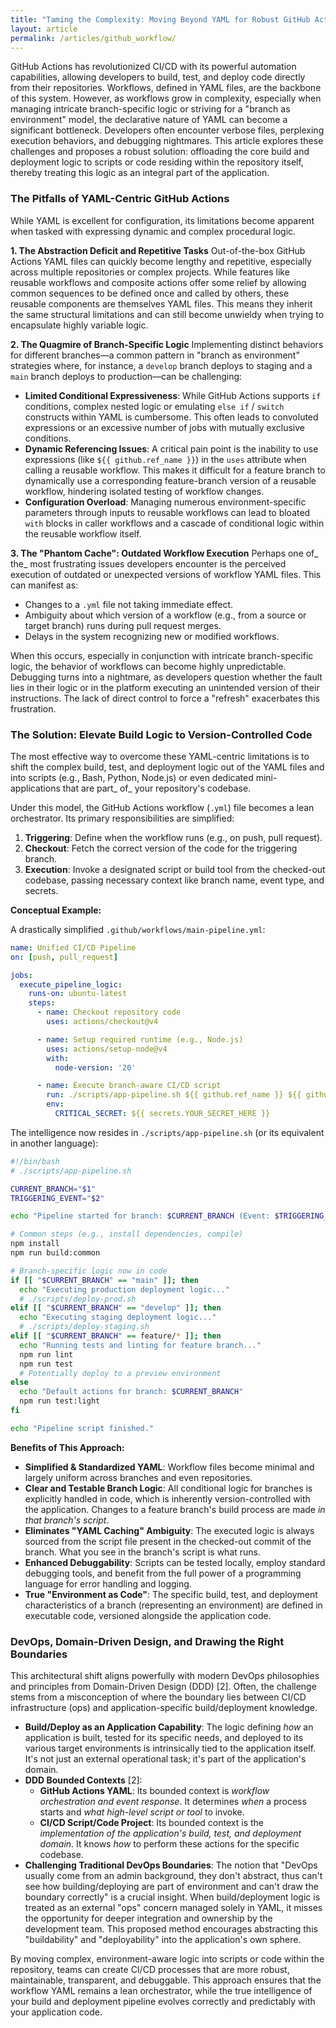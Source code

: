 ```yaml
---
title: "Taming the Complexity: Moving Beyond YAML for Robust GitHub Actions Workflows"
layout: article
permalink: /articles/github_workflow/
---
```


GitHub Actions has revolutionized CI/CD with its powerful automation capabilities, allowing developers to build, test, and deploy code directly from their repositories. Workflows, defined in YAML files, are the backbone of this system. However, as workflows grow in complexity, especially when managing intricate branch-specific logic or striving for a "branch as environment" model, the declarative nature of YAML can become a significant bottleneck. Developers often encounter verbose files, perplexing execution behaviors, and debugging nightmares. This article explores these challenges and proposes a robust solution: offloading the core build and deployment logic to scripts or code residing within the repository itself, thereby treating this logic as an integral part of the application.

### The Pitfalls of YAML-Centric GitHub Actions

While YAML is excellent for configuration, its limitations become apparent when tasked with expressing dynamic and complex procedural logic.

**1. The Abstraction Deficit and Repetitive Tasks**
Out-of-the-box GitHub Actions YAML files can quickly become lengthy and repetitive, especially across multiple repositories or complex projects. While features like reusable workflows and composite actions offer some relief by allowing common sequences to be defined once and called by others, these reusable components are themselves YAML files. This means they inherit the same structural limitations and can still become unwieldy when trying to encapsulate highly variable logic.

**2. The Quagmire of Branch-Specific Logic**
Implementing distinct behaviors for different branches—a common pattern in "branch as environment" strategies where, for instance, a `develop` branch deploys to staging and a `main` branch deploys to production—can be challenging:
*   **Limited Conditional Expressiveness**: While GitHub Actions supports `if` conditions, complex nested logic or emulating `else if` / `switch` constructs within YAML is cumbersome. This often leads to convoluted expressions or an excessive number of jobs with mutually exclusive conditions.
*   **Dynamic Referencing Issues**: A critical pain point is the inability to use expressions (like `${{ github.ref_name }}`) in the `uses` attribute when calling a reusable workflow. This makes it difficult for a feature branch to dynamically use a corresponding feature-branch version of a reusable workflow, hindering isolated testing of workflow changes.
*   **Configuration Overload**: Managing numerous environment-specific parameters through inputs to reusable workflows can lead to bloated `with` blocks in caller workflows and a cascade of conditional logic within the reusable workflow itself.

**3. The "Phantom Cache": Outdated Workflow Execution**
Perhaps one of_ the_ most frustrating issues developers encounter is the perceived execution of outdated or unexpected versions of workflow YAML files. This can manifest as:
*   Changes to a `.yml` file not taking immediate effect.
*   Ambiguity about which version of a workflow (e.g., from a source or target branch) runs during pull request merges.
*   Delays in the system recognizing new or modified workflows.

When this occurs, especially in conjunction with intricate branch-specific logic, the behavior of workflows can become highly unpredictable. Debugging turns into a nightmare, as developers question whether the fault lies in their logic or in the platform executing an unintended version of their instructions. The lack of direct control to force a "refresh" exacerbates this frustration.

### The Solution: Elevate Build Logic to Version-Controlled Code

The most effective way to overcome these YAML-centric limitations is to shift the complex build, test, and deployment logic out of the YAML files and into scripts (e.g., Bash, Python, Node.js) or even dedicated mini-applications that are part_ of_ your repository's codebase.

Under this model, the GitHub Actions workflow (`.yml`) file becomes a lean orchestrator. Its primary responsibilities are simplified:
1.  **Triggering**: Define when the workflow runs (e.g., on push, pull request).
2.  **Checkout**: Fetch the correct version of the code for the triggering branch.
3.  **Execution**: Invoke a designated script or build tool from the checked-out codebase, passing necessary context like branch name, event type, and secrets.

**Conceptual Example:**

A drastically simplified `.github/workflows/main-pipeline.yml`:
```yaml
name: Unified CI/CD Pipeline
on: [push, pull_request]

jobs:
  execute_pipeline_logic:
    runs-on: ubuntu-latest
    steps:
      - name: Checkout repository code
        uses: actions/checkout@v4

      - name: Setup required runtime (e.g., Node.js)
        uses: actions/setup-node@v4
        with:
          node-version: '20'

      - name: Execute branch-aware CI/CD script
        run: ./scripts/app-pipeline.sh ${{ github.ref_name }} ${{ github.event_name }}
        env:
          CRITICAL_SECRET: ${{ secrets.YOUR_SECRET_HERE }}
```

The intelligence now resides in `./scripts/app-pipeline.sh` (or its equivalent in another language):
```bash
#!/bin/bash
# ./scripts/app-pipeline.sh

CURRENT_BRANCH="$1"
TRIGGERING_EVENT="$2"

echo "Pipeline started for branch: $CURRENT_BRANCH (Event: $TRIGGERING_EVENT)"

# Common steps (e.g., install dependencies, compile)
npm install
npm run build:common

# Branch-specific logic now in code
if [[ "$CURRENT_BRANCH" == "main" ]]; then
  echo "Executing production deployment logic..."
  # ./scripts/deploy-prod.sh
elif [[ "$CURRENT_BRANCH" == "develop" ]]; then
  echo "Executing staging deployment logic..."
  # ./scripts/deploy-staging.sh
elif [[ "$CURRENT_BRANCH" == feature/* ]]; then
  echo "Running tests and linting for feature branch..."
  npm run lint
  npm run test
  # Potentially deploy to a preview environment
else
  echo "Default actions for branch: $CURRENT_BRANCH"
  npm run test:light
fi

echo "Pipeline script finished."
```

**Benefits of This Approach:**
*   **Simplified & Standardized YAML**: Workflow files become minimal and largely uniform across branches and even repositories.
*   **Clear and Testable Branch Logic**: All conditional logic for branches is explicitly handled in code, which is inherently version-controlled with the application. Changes to a feature branch's build process are made *in that branch's script*.
*   **Eliminates "YAML Caching" Ambiguity**: The executed logic is always sourced from the script file present in the checked-out commit of the branch. What you see in the branch's script is what runs.
*   **Enhanced Debuggability**: Scripts can be tested locally, employ standard debugging tools, and benefit from the full power of a programming language for error handling and logging.
*   **True "Environment as Code"**: The specific build, test, and deployment characteristics of a branch (representing an environment) are defined in executable code, versioned alongside the application code.

### DevOps, Domain-Driven Design, and Drawing the Right Boundaries

This architectural shift aligns powerfully with modern DevOps philosophies and principles from Domain-Driven Design (DDD) [2]. Often, the challenge stems from a misconception of where the boundary lies between CI/CD infrastructure (ops) and application-specific build/deployment knowledge.

*   **Build/Deploy as an Application Capability**: The logic defining *how* an application is built, tested for its specific needs, and deployed to its various target environments is intrinsically tied to the application itself. It's not just an external operational task; it's part of the application's domain.
*   **DDD Bounded Contexts** [2]:
    *   **GitHub Actions YAML**: Its bounded context is *workflow orchestration and event response*. It determines *when* a process starts and *what high-level script or tool* to invoke.
    *   **CI/CD Script/Code Project**: Its bounded context is the *implementation of the application's build, test, and deployment domain*. It knows *how* to perform these actions for the specific codebase.
*   **Challenging Traditional DevOps Boundaries**: The notion that "DevOps usually come from an admin background, they don't abstract, thus can't see how building/deploying are part of environment and can't draw the boundary correctly" is a crucial insight. When build/deployment logic is treated as an external "ops" concern managed solely in YAML, it misses the opportunity for deeper integration and ownership by the development team. This proposed method encourages abstracting this "buildability" and "deployability" into the application's own sphere.

By moving complex, environment-aware logic into scripts or code within the repository, teams can create CI/CD processes that are more robust, maintainable, transparent, and debuggable. This approach ensures that the workflow YAML remains a lean orchestrator, while the true intelligence of your build and deployment pipeline evolves correctly and predictably with your application code.
